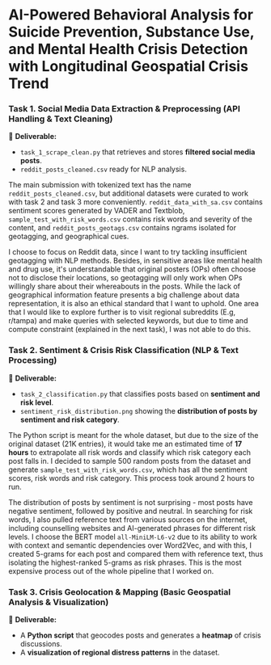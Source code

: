 # AI-Powered Behavioral Analysis for Suicide Prevention, Substance Use, and Mental Health Crisis Detection with Longitudinal Geospatial Crisis Trend

### Task 1. Social Media Data Extraction & Preprocessing (API Handling & Text Cleaning)
📌 **Deliverable:**
- `task_1_scrape_clean.py` that retrieves and stores **filtered social media posts**.
- `reddit_posts_cleaned.csv` ready for NLP analysis.

The main submission with tokenized text has the name `reddit_posts_cleaned.csv`, but additional datasets were curated to work with task 2 and task 3 more conveniently. `reddit_data_with_sa.csv` contains sentiment scores generated by VADER and Textblob, `sample_test_with_risk_words.csv` contains risk words and severity of the content, and `reddit_posts_geotags.csv` contains ngrams isolated for geotagging, and geographical cues.

I choose to focus on Reddit data, since I want to try tackling insufficient geotagging with NLP methods. Besides, in sensitive areas like mental health and drug use, it's understandable that original posters (OPs) often choose not to disclose their locations, so geotagging will only work when OPs willingly share about their whereabouts in the posts. While the lack of geographical information feature presents a big challenge about data representation, it is also an ethical standard that I want to uphold. One area that I would like to explore further is to visit regional subreddits (E.g, r/tampa) and make queries with selected keywords, but due to time and compute constraint (explained in the next task), I was not able to do this.


### Task 2. Sentiment & Crisis Risk Classification (NLP & Text Processing)
📌 **Deliverable:**
- `task_2_classification.py` that classifies posts based on **sentiment and risk level**.
- `sentiment_risk_distribution.png` showing the **distribution of posts by sentiment and risk category**.

The Python script is meant for the whole dataset, but due to the size of the original dataset (21K entries), it would take me an estimated time of **17 hours** to extrapolate all risk words and classify which risk category each post falls in. I decided to sample 500 random posts from the dataset and generate `sample_test_with_risk_words.csv`, which has all the sentiment scores, risk words and risk category. This process took around 2 hours to run.

The distribution of posts by sentiment is not surprising - most posts have negative sentiment, followed by positive and neutral. In searching for risk words, I also pulled reference text from various sources on the internet, including counselling websites and AI-generated phrases for different risk levels. I choose the BERT model `all-MiniLM-L6-v2` due to its ability to work with context and semantic dependencies over Word2Vec, and with this, I created 5-grams for each post and compared them with reference text, thus isolating the highest-ranked 5-grams as risk phrases. This is the most expensive process out of the whole pipeline that I worked on.


### Task 3. Crisis Geolocation & Mapping (Basic Geospatial Analysis & Visualization)
📌 **Deliverable:**
- A **Python script** that geocodes posts and generates a **heatmap** of crisis discussions.
- A **visualization of regional distress patterns** in the dataset.
